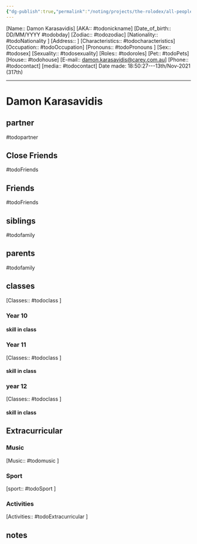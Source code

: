 ```yaml
---
{"dg-publish":true,"permalink":"/noting/projects/the-rolodex/all-people/students/damon-karasavidis/","dgHomeLink":true,"dgPassFrontmatter":false}
---
```


[Name:: Damon Karasavidis]
[AKA:: #todonickname]
[Date_of_birth:: DD/MM/YYYY #todobday] 
[Zodiac:: #todozodiac] 
[Nationality:: #todoNationality ]
[Address:: ]
[Characteristics::  #todocharacteristics]
[Occupation:: #todoOccupation]
[Pronouns:: #todoPronouns ]
[Sex:: #todosex]
[Sexuality:: #todosexuality]
[Roles:: #todoroles]
[Pet:: #todoPets]
[House:: #todohouse]
[E-mail:: <damon.karasavidis@carey.com.au>]
[Phone:: #todocontact]
[media:: #todocontact]
Date made: 18:50:27---13th/Nov-2021 (317th) 

---
# Damon Karasavidis
## partner
#todopartner
## Close Friends
#todoFriends
## Friends
#todoFriends
## siblings
#todofamily
## parents
#todofamily
## classes
[Classes:: #todoclass ]
### Year 10
#### skill in class
### Year 11
[Classes:: #todoclass ]
#### skill in class
### year 12
[Classes:: #todoclass ]
#### skill in class
## Extracurricular
### Music
[Music:: #todomusic ]
### Sport
[sport:: #todoSport ]
### Activities
[Activities:: #todoExtracurricular ]
## notes
